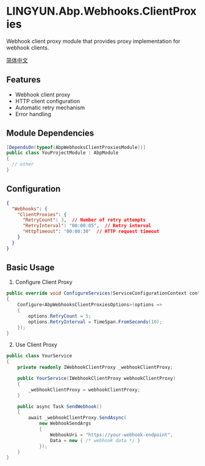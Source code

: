 # LINGYUN.Abp.Webhooks.ClientProxies

Webhook client proxy module that provides proxy implementation for webhook clients.

[简体中文](README.md)

## Features

* Webhook client proxy
* HTTP client configuration
* Automatic retry mechanism
* Error handling

## Module Dependencies

```csharp
[DependsOn(typeof(AbpWebhooksClientProxiesModule))]
public class YouProjectModule : AbpModule
{
  // other
}
```

## Configuration

```json
{
  "Webhooks": {
    "ClientProxies": {
      "RetryCount": 3,  // Number of retry attempts
      "RetryInterval": "00:00:05",  // Retry interval
      "HttpTimeout": "00:00:30"  // HTTP request timeout
    }
  }
}
```

## Basic Usage

1. Configure Client Proxy
```csharp
public override void ConfigureServices(ServiceConfigurationContext context)
{
    Configure<AbpWebhooksClientProxiesOptions>(options =>
    {
        options.RetryCount = 5;
        options.RetryInterval = TimeSpan.FromSeconds(10);
    });
}
```

2. Use Client Proxy
```csharp
public class YourService
{
    private readonly IWebhookClientProxy _webhookClientProxy;

    public YourService(IWebhookClientProxy webhookClientProxy)
    {
        _webhookClientProxy = webhookClientProxy;
    }

    public async Task SendWebhook()
    {
        await _webhookClientProxy.SendAsync(
            new WebhookSendArgs
            {
                WebhookUri = "https://your-webhook-endpoint",
                Data = new { /* webhook data */ }
            });
    }
}
```
